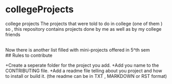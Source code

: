 # collegeProjects
college projects
The projects that were told to do in college (one of them ) so , this repository contains projects done by me as well as by my college friends

<br>
Now there is another list filled with mini-projects offered in 5^th sem

<br>
## Rules to contribute

+Create a seperate folder for the project you add.
+Add you name to the CONTRIBUTING file.
+Add a readme file telling about you project and how to install or build it. (the readme can be in TXT , MARKDOWN or RST format)
